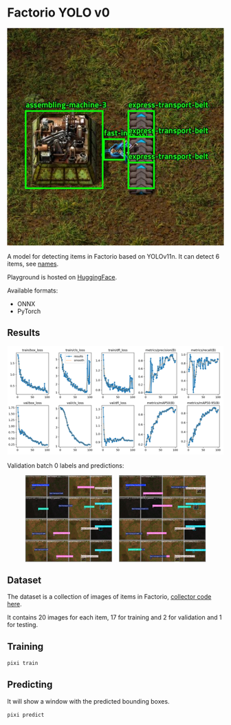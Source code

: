 # Factorio YOLO v0

![thumbnail](./assets/thumbnail.jpeg)

A model for detecting items in Factorio based on YOLOv11n. It can detect 6 items, see [names](./dataset/detect.yaml).

Playground is hosted on [HuggingFace](https://huggingface.co/spaces/proj-airi/factorio-yolo-v0-playground).

Available formats:
- ONNX
- PyTorch

## Results

![Results](./results/results.png)

Validation batch 0 labels and predictions:

<div style="display: flex; width: 100%; justify-content: center; gap: 1rem;">
  <img src="./results/val_batch0_labels.jpg" alt="Results" style="width: 40%;" title="Validation batch 0 labels">
  <img src="./results/val_batch0_pred.jpg" alt="Results" style="width: 40%;" title="Validation batch 0 predictions">
</div>

## Dataset

The dataset is a collection of images of items in Factorio, [collector code here](../../packages/factorio-rcon-snippets-for-node/src/factorio_yolo_dataset_collector_v0.ts).

It contains 20 images for each item, 17 for training and 2 for validation and 1 for testing.

## Training

```bash
pixi train
```

## Predicting

It will show a window with the predicted bounding boxes.

```bash
pixi predict
```
